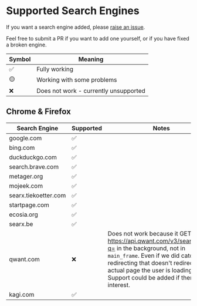 # Supported Search Engines

If you want a search engine added, please [raise an issue](https://github.com/psidex/CustomBangSearch/issues/new).

Feel free to submit a PR if you want to add one yourself, or if you have fixed a broken engine.

Symbol | Meaning
---|---
✅ | Fully working
🟡 | Working with some problems
❌ | Does not work - currently unsupported

## Chrome & Firefox

Search Engine | Supported | Notes
---|---|---
google.com | ✅ |
bing.com | ✅ |
duckduckgo.com | ✅ |
search.brave.com | ✅ |
metager.org | ✅ |
mojeek.com | ✅ |
searx.tiekoetter.com | ✅ |
startpage.com | ✅ |
ecosia.org | ✅ |
searx.be | ✅ |
qwant.com | ❌ | Does not work because it GETs https://api.qwant.com/v3/search/web?q= in the background, not in `main_frame`. Even if we did catch it, redirecting that doesn't redirect the actual page the user is loading. Support could be added if there's interest.
kagi.com | ✅ |
